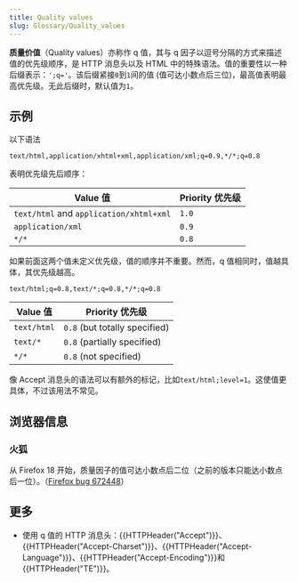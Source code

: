 ```yaml
---
title: Quality values
slug: Glossary/Quality_values
---
```


**质量价值**（Quality values）亦称作 q 值，其与 q 因子以逗号分隔的方式来描述值的优先级顺序，是 HTTP 消息头以及 HTML 中的特殊语法。值的重要性以一种后缀表示：`';q='`。该后缀紧接`0`到`1`间的值 (值可达小数点后三位)，最高值表明最高优先级。无此后缀时，默认值为`1`。

## 示例

以下语法

```
text/html,application/xhtml+xml,application/xml;q=0.9,*/*;q=0.8
```

表明优先级先后顺序：

| Value 值                                | Priority 优先级 |
| --------------------------------------- | --------------- |
| `text/html` and `application/xhtml+xml` | `1.0`           |
| `application/xml`                       | `0.9`           |
| `*/*`                                   | `0.8`           |

如果前面这两个值未定义优先级，值的顺序并不重要。然而，q 值相同时，值越具体，其优先级越高。

```
text/html;q=0.8,text/*;q=0.8,*/*;q=0.8
```

| Value 值    | Priority 优先级               |
| ----------- | ----------------------------- |
| `text/html` | `0.8` (but totally specified) |
| `text/*`    | `0.8` (partially specified)   |
| `*/*`       | `0.8` (not specified)         |

像 Accept 消息头的语法可以有额外的标记，比如`text/html;level=1`。这使值更具体，不过该用法不常见。

## 浏览器信息

### 火狐

从 Firefox 18 开始，质量因子的值可达小数点后二位（之前的版本只能达小数点后一位）。（[Firefox bug 672448](https://bugzil.la/672448)）

## 更多

- 使用 q 值的 HTTP 消息头：{{HTTPHeader("Accept")}}、{{HTTPHeader("Accept-Charset")}}、{{HTTPHeader("Accept-Language")}}、{{HTTPHeader("Accept-Encoding")}}和{{HTTPHeader("TE")}}。
